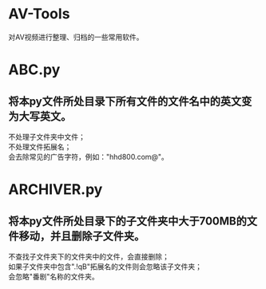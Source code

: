 # AV-Tools  
对AV视频进行整理、归档的一些常用软件。
# ABC.py  
## 将本py文件所处目录下所有文件的文件名中的英文变为大写英文。  
不处理子文件夹中文件；  
不处理文件拓展名；  
会去除常见的广告字符，例如："hhd800.com@"。
# ARCHIVER.py  
## 将本py文件所处目录下的子文件夹中大于700MB的文件移动，并且删除子文件夹。  
不查找子文件夹下的文件夹中的文件，会直接删除；  
如果子文件夹中包含".!qB"拓展名的文件则会忽略该子文件夹；  
会忽略"番剧"名称的文件夹。